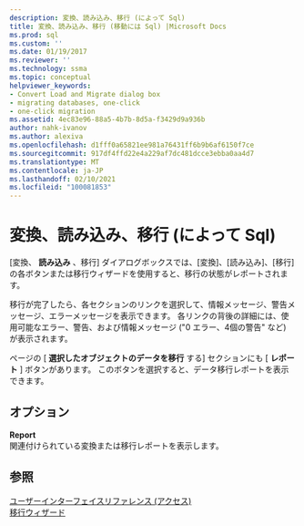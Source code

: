 ```yaml
---
description: 変換、読み込み、移行 (によって Sql)
title: 変換、読み込み、移行 (移動には Sql) |Microsoft Docs
ms.prod: sql
ms.custom: ''
ms.date: 01/19/2017
ms.reviewer: ''
ms.technology: ssma
ms.topic: conceptual
helpviewer_keywords:
- Convert Load and Migrate dialog box
- migrating databases, one-click
- one-click migration
ms.assetid: 4ec83e96-88a5-4b7b-8d5a-f3429d9a936b
author: nahk-ivanov
ms.author: alexiva
ms.openlocfilehash: d1fff0a65821ee981a76431ff6b9b6af6150f7ce
ms.sourcegitcommit: 917df4ffd22e4a229af7dc481dcce3ebba0aa4d7
ms.translationtype: MT
ms.contentlocale: ja-JP
ms.lasthandoff: 02/10/2021
ms.locfileid: "100081853"
---
```

# <a name="convert-load-and-migrate-accesstosql"></a>変換、読み込み、移行 (によって Sql)

[変換、 **読み込み** 、移行] ダイアログボックスでは、[変換]、[読み込み]、[移行] の各ボタンまたは移行ウィザードを使用すると、移行の状態がレポートされます。  
  
移行が完了したら、各セクションのリンクを選択して、情報メッセージ、警告メッセージ、エラーメッセージを表示できます。 各リンクの背後の詳細には、使用可能なエラー、警告、および情報メッセージ ("0 エラー、4個の警告" など) が表示されます。  
  
ページの [ **選択したオブジェクトのデータを移行** する] セクションにも [ **レポート** ] ボタンがあります。 このボタンを選択すると、データ移行レポートを表示できます。  
  
## <a name="options"></a>オプション

**Report**  
関連付けられている変換または移行レポートを表示します。  
  
## <a name="see-also"></a>参照

[ユーザーインターフェイスリファレンス (アクセス)](./user-interface-reference-accesstosql.md)  
[移行ウィザード](migration-wizard-accesstosql.md)  
